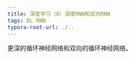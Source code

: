 ```yaml
---
title: 深度学习（8）深度RNN和双向RNN
tags: DL RNN
typora-root-url: ./..
---
```


更深的循环神经网络和双向的循环神经网络。

<!--more-->

 
